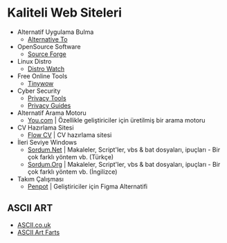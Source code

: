 # Kaliteli Web Siteleri
- Alternatif Uygulama Bulma
  * [Alternative To](https://alternativeto.net/) 
- OpenSource Software
  * [Source Forge](https://sourceforge.net/)
- Linux Distro
  * [Distro Watch](https://distrowatch.com/)
- Free Online Tools
  * [Tinywow](https://tinywow.com/) 
- Cyber Security
  * [Privacy Tools](https://www.privacytools.io/)
  * [Privacy Guides](https://www.privacyguides.org/)
- Alternatif Arama Motoru
  * [You.com](https://you.com) | Özellikle geliştiriciler için üretilmiş bir arama motoru
- CV Hazırlama Sitesi
  * [Flow CV](https://flowcv.com/) | CV hazırlama sitesi
- İleri Seviye Windows
  * [Sordum.Net](https://www.sordum.net/) | Makaleler, Script'ler, vbs & bat dosyaları, ipuçları - Bir çok farklı yöntem vb. (Türkçe)
  * [Sordum.Org](https://www.sordum.org/) | Makaleler, Script'ler, vbs & bat dosyaları, ipuçları - Bir çok farklı yöntem vb. (İngilizce)
- Takım Çalışması
  * [Penpot](https://penpot.app/) | Geliştiriciler için Figma Alternatifi 

## ASCII ART
- [ASCII.co.uk](https://ascii.co.uk/)
- [ASCII Art Farts](http://www.asciiartfarts.com/)
